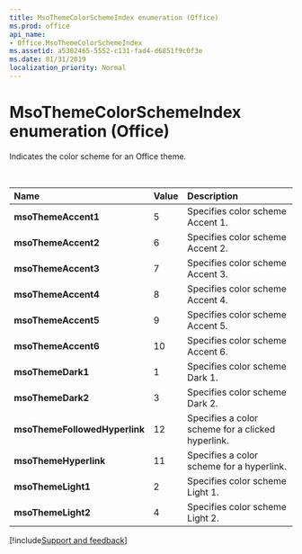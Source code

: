 ```yaml
---
title: MsoThemeColorSchemeIndex enumeration (Office)
ms.prod: office
api_name:
- Office.MsoThemeColorSchemeIndex
ms.assetid: a5382465-5552-c131-fad4-d6851f9c0f3e
ms.date: 01/31/2019
localization_priority: Normal
---
```



# MsoThemeColorSchemeIndex enumeration (Office)

Indicates the color scheme for an Office theme.

<br/>

|Name|Value|Description|
|:-----|:-----|:-----|
|**msoThemeAccent1**|5|Specifies color scheme Accent 1.|
|**msoThemeAccent2**|6|Specifies color scheme Accent 2.|
|**msoThemeAccent3**|7|Specifies color scheme Accent 3.|
|**msoThemeAccent4**|8|Specifies color scheme Accent 4.|
|**msoThemeAccent5**|9|Specifies color scheme Accent 5.|
|**msoThemeAccent6**|10|Specifies color scheme Accent 6.|
|**msoThemeDark1**|1|Specifies color scheme Dark 1.|
|**msoThemeDark2**|3|Specifies color scheme Dark 2.|
|**msoThemeFollowedHyperlink**|12|Specifies a color scheme for a clicked hyperlink.|
|**msoThemeHyperlink**|11|Specifies a color scheme for a hyperlink.|
|**msoThemeLight1**|2|Specifies color scheme Light 1.|
|**msoThemeLight2**|4|Specifies color scheme Light 2.|

[!include[Support and feedback](~/includes/feedback-boilerplate.md)]
